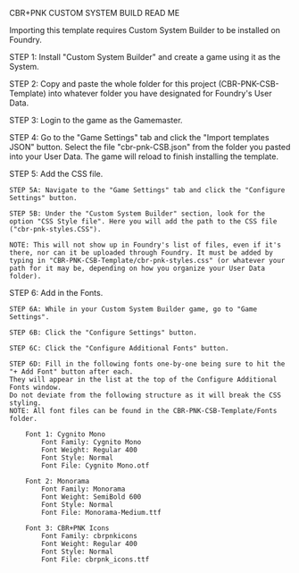 CBR+PNK CUSTOM SYSTEM BUILD READ ME

Importing this template requires Custom System Builder to be installed on Foundry.

STEP 1: Install "Custom System Builder" and create a game using it as the System.

STEP 2: Copy and paste the whole folder for this project (CBR-PNK-CSB-Template) into whatever folder you have designated for Foundry's User Data.

STEP 3: Login to the game as the Gamemaster.

STEP 4: Go to the "Game Settings" tab and click the "Import templates JSON" button. Select the file "cbr-pnk-CSB.json" from the folder you pasted into your User Data. The game will reload to finish installing the template.

STEP 5: Add the CSS file.

	STEP 5A: Navigate to the "Game Settings" tab and click the "Configure Settings" button.
 
	STEP 5B: Under the "Custom System Builder" section, look for the option "CSS Style file". Here you will add the path to the CSS file ("cbr-pnk-styles.CSS").
 
	NOTE: This will not show up in Foundry's list of files, even if it's there, nor can it be uploaded through Foundry. It must be added by typing in "CBR-PNK-CSB-Template/cbr-pnk-styles.css" (or whatever your path for it may be, depending on how you organize your User Data folder).

STEP 6: Add in the Fonts. 

	STEP 6A: While in your Custom System Builder game, go to "Game Settings".
 
	STEP 6B: Click the "Configure Settings" button.
 
	STEP 6C: Click the "Configure Additional Fonts" button.
 
	STEP 6D: Fill in the following fonts one-by-one being sure to hit the "+ Add Font" button after each. 
	They will appear in the list at the top of the Configure Additional Fonts window. 
	Do not deviate from the following structure as it will break the CSS styling. 
	NOTE: All font files can be found in the CBR-PNK-CSB-Template/Fonts folder.

		Font 1: Cygnito Mono
			Font Family: Cygnito Mono
			Font Weight: Regular 400
			Font Style: Normal
			Font File: Cygnito Mono.otf

		Font 2: Monorama
			Font Family: Monorama
			Font Weight: SemiBold 600
			Font Style: Normal
			Font File: Monorama-Medium.ttf

		Font 3: CBR+PNK Icons
			Font Family: cbrpnkicons
			Font Weight: Regular 400
			Font Style: Normal
			Font File: cbrpnk_icons.ttf
